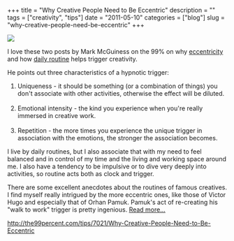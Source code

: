 +++
title = "Why Creative People Need to Be Eccentric"
description = ""
tags = ["creativity", "tips"]
date = "2011-05-10"
categories = ["blog"]
slug = "why-creative-people-need-be-eccentric"
+++



  <div class="notebook-screenshot"><a href="http://the99percent.com/tips/7021/Why-Creative-People-Need-to-Be-Eccentric"><img src="http://media.konigi.com/bluga/wt4dc94996a685e_large.jpg"/></a></div><p>I love these two posts by Mark McGuiness on the 99% on why <a href="http://the99percent.com/tips/7021/Why-Creative-People-Need-to-Be-Eccentric">eccentricity</a> and how <a href="http://the99percent.com/tips/7007/How-Mundane-Routines-Produce-Creative-Magic">daily routine</a> helps trigger creativity.</p>

<p>He points out three characteristics of a hypnotic trigger:<br />
<ol><li>Uniqueness - it should be something (or a combination of things) you don't associate with other activities, otherwise the effect will be diluted.</li><br />
<li>Emotional intensity - the kind you experience when you're really immersed in creative work.</li><br />
<li>Repetition - the more times you experience the unique trigger in association with the emotions, the stronger the association becomes.</li></ol></p>

<p>I live by daily routines, but I also associate that with my need to feel balanced and in control of my time and the living and working space around me. I also have a tendency to be impulsive or to dive very deeply into activities, so routine acts both as clock and trigger.</p>

<p>There are some excellent anecdotes about the routines of famous creatives. I find myself really intrigued by the more eccentric ones, like those of Victor Hugo and especially that of Orhan Pamuk. Pamuk's act of re-creating his &quot;walk to work&quot; trigger is pretty ingenious. <a href="http://the99percent.com/tips/7021/Why-Creative-People-Need-to-Be-Eccentric">Read more...</a></p>

    
  <a href="http://the99percent.com/tips/7021/Why-Creative-People-Need-to-Be-Eccentric">http://the99percent.com/tips/7021/Why-Creative-People-Need-to-Be-Eccentric</a>
